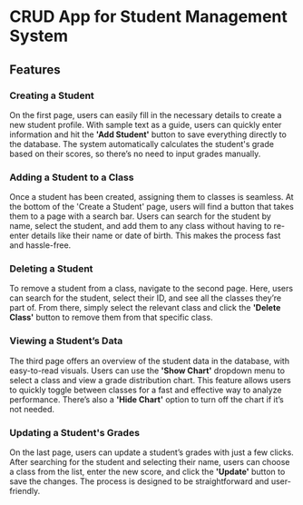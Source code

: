 # CRUD App for Student Management System

## Features

### Creating a Student
On the first page, users can easily fill in the necessary details to create a new student profile. With sample text as a guide, users can quickly enter information and hit the **'Add Student'** button to save everything directly to the database. The system automatically calculates the student's grade based on their scores, so there’s no need to input grades manually.

### Adding a Student to a Class
Once a student has been created, assigning them to classes is seamless. At the bottom of the 'Create a Student' page, users will find a button that takes them to a page with a search bar. Users can search for the student by name, select the student, and add them to any class without having to re-enter details like their name or date of birth. This makes the process fast and hassle-free.

### Deleting a Student
To remove a student from a class, navigate to the second page. Here, users can search for the student, select their ID, and see all the classes they’re part of. From there, simply select the relevant class and click the **'Delete Class'** button to remove them from that specific class.

### Viewing a Student’s Data
The third page offers an overview of the student data in the database, with easy-to-read visuals. Users can use the **'Show Chart'** dropdown menu to select a class and view a grade distribution chart. This feature allows users to quickly toggle between classes for a fast and effective way to analyze performance. There’s also a **'Hide Chart'** option to turn off the chart if it’s not needed.

### Updating a Student's Grades
On the last page, users can update a student’s grades with just a few clicks. After searching for the student and selecting their name, users can choose a class from the list, enter the new score, and click the **'Update'** button to save the changes. The process is designed to be straightforward and user-friendly.
